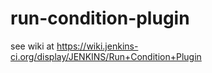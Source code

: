 run-condition-plugin
====================

see wiki at https://wiki.jenkins-ci.org/display/JENKINS/Run+Condition+Plugin
